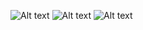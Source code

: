 ![Alt text](<screenshot (1).png>)
![Alt text](<screenshot (2).png>)
![Alt text](<screenshot (3).png>)